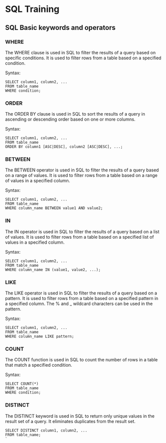 
# SQL Training

## SQL Basic keywords and operators

### WHERE

The WHERE clause is used in SQL to filter the results of a query based on specific conditions. It is used to filter rows from a table based on a specified condition.

Syntax:

```
SELECT column1, column2, ...
FROM table_name
WHERE condition;
```

### ORDER


The ORDER BY clause is used in SQL to sort the results of a query in ascending or descending order based on one or more columns.

Syntax:

```
SELECT column1, column2, ...
FROM table_name
ORDER BY column1 [ASC|DESC], column2 [ASC|DESC], ...;
```

### BETWEEN


The BETWEEN operator is used in SQL to filter the results of a query based on a range of values. It is used to filter rows from a table based on a range of values in a specified column.

Syntax:

```
SELECT column1, column2, ...
FROM table_name
WHERE column_name BETWEEN value1 AND value2;
```

### IN

The IN operator is used in SQL to filter the results of a query based on a list of values. It is used to filter rows from a table based on a specified list of values in a specified column.

Syntax:

```
SELECT column1, column2, ...
FROM table_name
WHERE column_name IN (value1, value2, ...);
```

### LIKE

The LIKE operator is used in SQL to filter the results of a query based on a pattern. It is used to filter rows from a table based on a specified pattern in a specified column. The % and _ wildcard characters can be used in the pattern.


Syntax:

```
SELECT column1, column2, ...
FROM table_name
WHERE column_name LIKE pattern;
```

### COUNT

The COUNT function is used in SQL to count the number of rows in a table that match a specified condition.

Syntax:

```
SELECT COUNT(*)
FROM table_name
WHERE condition;
```

### DISTINCT

The DISTINCT keyword is used in SQL to return only unique values in the result set of a query. It eliminates duplicates from the result set.

```
SELECT DISTINCT column1, column2, ...
FROM table_name;
`